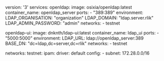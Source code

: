 version: '3'
services:
  openldap:
    image: osixia/openldap:latest
    container_name: openldap_server
    ports:
      - "389:389"
    environment:
      LDAP_ORGANISATION: "organization"
      LDAP_DOMAIN: "ldap.server.rlik"
      LDAP_ADMIN_PASSWORD: "admin"
    networks:
      - testnet

  openldap-ui:
    image: dnknth/ldap-ui:latest 
    container_name: ldap_ui
    ports:
      - "5000:5000"
    environment:
      LDAP_URL: ldap://openldap_server:389
      BASE_DN: "dc=ldap,dc=server,dc=rlik"
    networks:
      - testnet


networks:
  testnet:
    ipam:
      driver: default
      config:
        - subnet: 172.28.0.0/16
